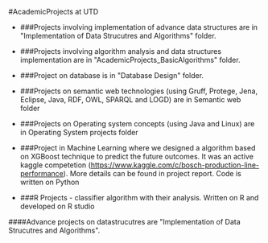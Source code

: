 #AcademicProjects at UTD

- ###Projects involving implementation of advance data structures are in "Implementation of Data Strucutres and Algorithms" folder.

- ###Projects involving algorithm analysis and data structures implementation are in "AcademicProjects_BasicAlgorithms" folder.

- ###Project on database is in "Database Design" folder.

- ###Projects on semantic web technologies (using Gruff, Protege, Jena, Eclipse, Java, RDF, OWL, SPARQL and LOGD) are in Semantic web folder

- ###Projects on Operating system concepts (using Java and Linux) are in Operating System projects folder

- ###Project in Machine Learning where we designed a algorithm based on XGBoost technique to predict the future outcomes. It was an active kaggle competetion (https://www.kaggle.com/c/bosch-production-line-performance). More details can be found in project report. Code is written on Python

- ###R Projects - classifier algorithm with their analysis. Written on R and developed on R studio

####Advance projects on datastrucutres are "Implementation of Data Strucutres and Algorithms".